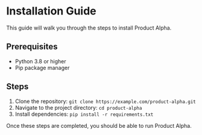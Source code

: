# Installation Guide

This guide will walk you through the steps to install Product Alpha.

## Prerequisites
- Python 3.8 or higher
- Pip package manager

## Steps
1. Clone the repository: `git clone https://example.com/product-alpha.git`
2. Navigate to the project directory: `cd product-alpha`
3. Install dependencies: `pip install -r requirements.txt`

Once these steps are completed, you should be able to run Product Alpha. 